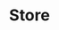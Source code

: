 ---
title: Store
url: /shop
photo: /img/shopping-cart-page-header.jpg
cascade:
  private: true
# We don't need to build the page nor its children.
  _build:
    render: never
    list: never
---